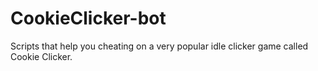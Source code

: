 # CookieClicker-bot
Scripts that help you cheating on a very popular idle clicker game called Cookie Clicker.
